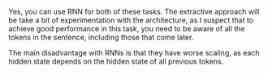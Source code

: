 Yes, you can use RNN for both of these tasks. The extractive approach will be take a bit of experimentation with the architecture, as
I suspect that to achieve good performance in this task, you need to be aware of all the tokens in the sentence, including those that
come later.

The main disadvantage with RNNs is that they have worse scaling, as each hidden state depends on the hidden state of all previous tokens.
